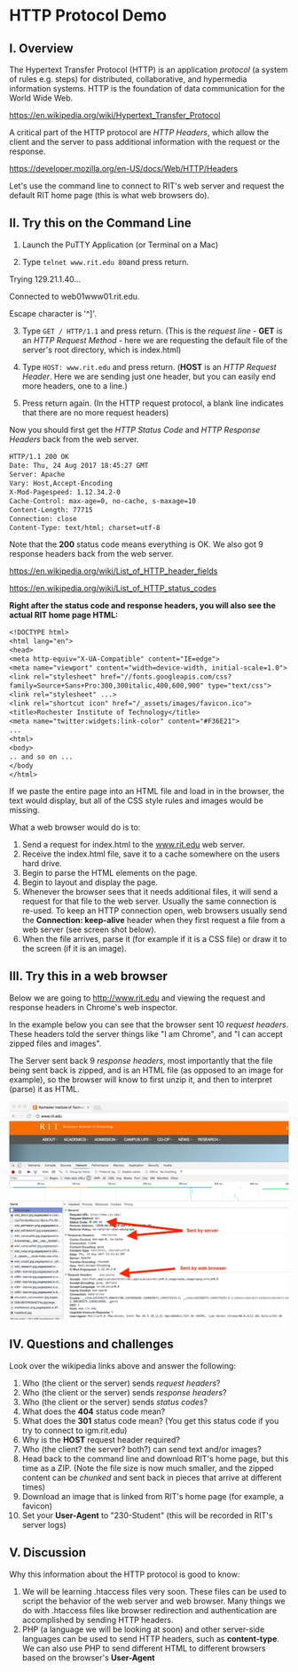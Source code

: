 # HTTP Protocol Demo 
## I. Overview
The Hypertext Transfer Protocol (HTTP) is an application *protocol* (a system of rules e.g. steps) for distributed, collaborative, and hypermedia information systems. HTTP is the foundation of data communication for the World Wide Web.

https://en.wikipedia.org/wiki/Hypertext_Transfer_Protocol

A critical part of the HTTP protocol are *HTTP Headers*, which allow the client and the server to pass additional information with the request or the response. 

https://developer.mozilla.org/en-US/docs/Web/HTTP/Headers


Let's use the command line to connect to RIT's web server and request the default RIT home page (this is what web browsers do).

## II. Try this on the Command Line

1. Launch the PuTTY Application (or Terminal on a Mac)

2. Type `telnet www.rit.edu 80`and press return.

Trying 129.21.1.40...

Connected to web01www01.rit.edu.

Escape character is '^]'.

3. Type `GET / HTTP/1.1` and press return. (This is the *request line* - **GET** is an *HTTP Request Method* - here we are requesting the default file of the server's root directory, which is index.html)

4. Type `HOST: www.rit.edu` and press return. (**HOST** is an *HTTP Request Header*. Here we are sending just one header, but you can easily end more headers, one to a line.)

5. Press return again. (In the HTTP request protocol, a blank line indicates that there are no more request headers)

Now you should first get the *HTTP Status Code* and  *HTTP Response Headers* back from the web server.

```
HTTP/1.1 200 OK
Date: Thu, 24 Aug 2017 18:45:27 GMT
Server: Apache
Vary: Host,Accept-Encoding
X-Mod-Pagespeed: 1.12.34.2-0
Cache-Control: max-age=0, no-cache, s-maxage=10
Content-Length: 77715
Connection: close
Content-Type: text/html; charset=utf-8
```

Note that the **200** status code means everything is OK.
We also got 9 response headers back from the web server.

https://en.wikipedia.org/wiki/List_of_HTTP_header_fields

https://en.wikipedia.org/wiki/List_of_HTTP_status_codes

**Right after the status code and response headers, you will also see the actual RIT home page HTML:**

```
<!DOCTYPE html>
<html lang="en">
<head>
<meta http-equiv="X-UA-Compatible" content="IE=edge">
<meta name="viewport" content="width=device-width, initial-scale=1.0">
<link rel="stylesheet" href="//fonts.googleapis.com/css?family=Source+Sans+Pro:300,300italic,400,600,900" type="text/css">
<link rel="stylesheet" ...>
<link rel="shortcut icon" href="/_assets/images/favicon.ico">
<title>Rochester Institute of Technology</title>
<meta name="twitter:widgets:link-color" content="#F36E21">
...
<html>
<body>
.. and so on ...
</body
</html>
```
If we paste the entire page into an HTML file and load in in the browser, the text would display, but all of the CSS style rules and images would be missing.

What a web browser would do is to:
1. Send a request for index.html to the www.rit.edu web server.
1. Receive the index.html file, save it to a cache somewhere on the users hard drive.
1. Begin to parse the HTML elements on the page.
1. Begin to layout and display the page.
1. Whenever the browser sees that it needs additional files, it will send a request for that file to the web server. Usually the same connection is re-used. To keep an HTTP connection open, web browsers usually send the **Connection: keep-alive** header when they first request a file from a web server (see screen shot below).
1. When the file arrives, parse it (for example if it is a CSS file) or draw it to the screen (if it is an image).


## III. Try this in a web browser

Below we are going to http://www.rit.edu and viewing the request and response headers in Chrome's web inspector.

In the example below you can see that the browser sent 10 *request headers*. These headers told the server things like "I am Chrome", and "I can accept zipped files and images".

The Server sent back 9 *response headers*, most importantly that the file being sent back is zipped, and is an HTML file (as opposed to an image for example), so the browser will know to first unzip it, and then to interpret (parse) it as HTML.

![www.rit.edu Request/Response](_images/rit-request-response.jpg)


## IV. Questions and challenges
Look over the wikipedia links above and answer the following:
1. Who (the client or the server) sends *request headers*?
1. Who (the client or the server) sends *response headers*?
1. Who (the client or the server) sends *status codes*?
1. What does the **404** status code mean?
1. What does the **301** status code mean? (You get this status code if you try to connect to igm.rit.edu)
1. Why is the **HOST** request header required?
1. Who (the client? the server? both?) can send text and/or images?
1. Head back to the command line and download RIT's home page, but this time as a ZIP. (Note the file size is now much smaller, and the zipped content can be *chunked* and sent back in pieces that arrive at different times)
1. Download an image that is linked from RIT's home page (for example, a favicon)
1. Set your **User-Agent** to "230-Student" (this will be recorded in RIT's server logs)

## V. Discussion
Why this information about the HTTP protocol is good to know:
1. We will be learning .htaccess files very soon. These files can be used to script the behavior of the web server and web browser. Many things we do with .htaccess files like browser redirection and authentication are accomplished by sending HTTP headers.
1. PHP (a language we will be looking at soon) and other server-side languages can be used to send HTTP headers, such as **content-type**. We can also use PHP to send different HTML to different browsers based on the browser's **User-Agent** 
